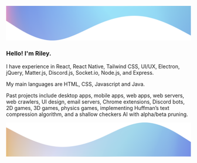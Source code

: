 ![](./wave.png)

### Hello! I'm Riley.

I have experience in React, React Native, Tailwind CSS, UI/UX, Electron, jQuery, Matter.js, Discord.js, Socket.io, Node.js, and Express.

My main languages are HTML, CSS, Javascript and Java.

Past projects include desktop apps, mobile apps, web apps, web servers, web crawlers, UI design, email servers, Chrome extensions, Discord bots, 2D games, 3D games, physics games, implementing Huffman’s text compression algorithm, and a shallow checkers AI with alpha/beta pruning.

![](./wave2.png)

